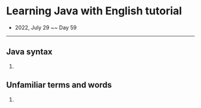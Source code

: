 # Learning Java with English tutorial

- 2022, July 29 ~~ Day 59
  

---

## Java syntax

1. 

## Unfamiliar terms and words

1. 

